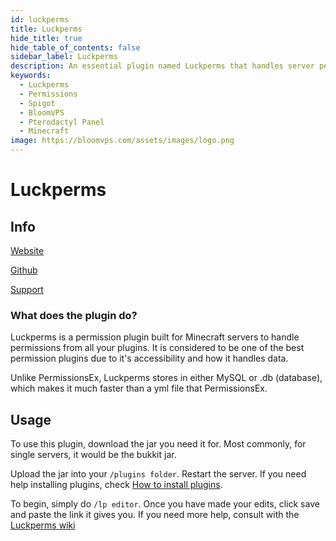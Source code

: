 ```yaml
---
id: luckperms
title: Luckperms
hide_title: true
hide_table_of_contents: false
sidebar_label: Luckperms
description: An essential plugin named Luckperms that handles server permissions.
keywords:
  - Luckperms
  - Permissions
  - Spigot
  - BloomVPS
  - Pterodactyl Panel
  - Minecraft
image: https://bloomvps.com/assets/images/logo.png
---
```

# Luckperms
## Info
[Website](https://luckperms.net/)

[Github](https://github.com/lucko/LuckPerms)

[Support](https://discord.com/invite/luckperms)

### What does the plugin do?
Luckperms is a permission plugin built for Minecraft servers to handle permissions from all your plugins. It is considered to be one of the best permission plugins due to it's accessibility and how it handles data.

Unlike PermissionsEx, Luckperms stores in either MySQL or .db (database), which makes it much faster than a yml file that PermissionsEx.

## Usage

To use this plugin, download the jar you need it for. Most commonly, for single servers, it would be the bukkit jar. 

Upload the jar into your `/plugins folder`. Restart the server. If you need help installing plugins, check [How to install plugins](https://docs.bloomvps.com/plugins).

To begin, simply do `/lp editor`. Once you have made your edits, click save and paste the link it gives you. If you need more help, consult with the [Luckperms wiki](https://luckperms.net/wiki/Home)